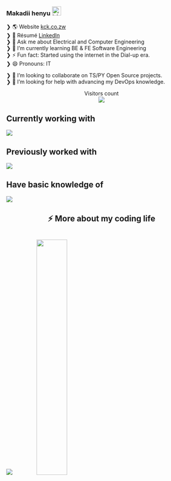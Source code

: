 


### Makadii henyu <img src="https://user-images.githubusercontent.com/1303154/88677602-1635ba80-d120-11ea-84d8-d263ba5fc3c0.gif" width="24" alt="hi">

❯ 🌎 Website           <a href="https://kck.co.zw"> kck.co.zw </a> <br>
❯ 👔 Résumé            <a href="https://linkedin.com/in/kcck"> LinkedIn</a> <br>
❯ 💬 Ask me about Electrical and Computer Engineering <br>
❯ 🌱 I’m currently learning BE & FE Software Engineering <br>
❯ ⚡ Fun fact: Started using the internet in the Dial-up era. <br>
❯ 😄 Pronouns: IT <br>

❯ 👯 I’m looking to collaborate on TS/PY Open Source projects.<br>
❯ 🤔 I’m looking for help with advancing my DevOps knowledge.

<div align="center"> 
  Visitors count<br>
  <img src="https://visitor-badge.laobi.icu/badge?page_id=chris.kck.visitors&left_color=red&right_color=green&left_text=Visitor%20Number%3A" />
  </div>




<div align="left">
<h2>Currently working with</h2>
  <img src="https://skillicons.dev/icons?i=react,js,ts,py,jest,regex,tailwind,nextjs,postgres,postman,linux,bash,git,nginx,idea,ai,vercel,aws,github&perline=7">
</div>

<div align="left">
<h2>Previously worked with</h2>
<img src="https://skillicons.dev/icons?i=c,cpp,docker,matlab,cmake,django,express,figma,linux,mongo,mysql,nodejs,sqlite,sentry,sequelize,raspberrypi,wordpress,jquery,pnpm&perline=7">
</div>

<div align="left">
<h2>Have basic knowledge of</h2>

<img src="https://skillicons.dev/icons?i=kubernetes,dynamodb,grafana,prometheus,pytorch&perline=7">

</div>


<!-- <details> -->
<h2 align="center">⚡️ More about my coding life</h2>
<br />
<p align="center" style="display:inline">
  <img src ="https://github-readme-stats.vercel.app/api?username=chris-kck&show_icons=true&count_private=true&theme=gruvbox_light&hide=issues,contribs&include_all_commits=true&bg_color=00000000">
  <img src ="https://github-readme-stats.vercel.app/api/top-langs/?username=chris-kck&layout=compact&hide=objective-c,html&theme=gruvbox_light&bg_color=00000000&langs_count=10" width=40%>
</p>
<!-- </details> -->
